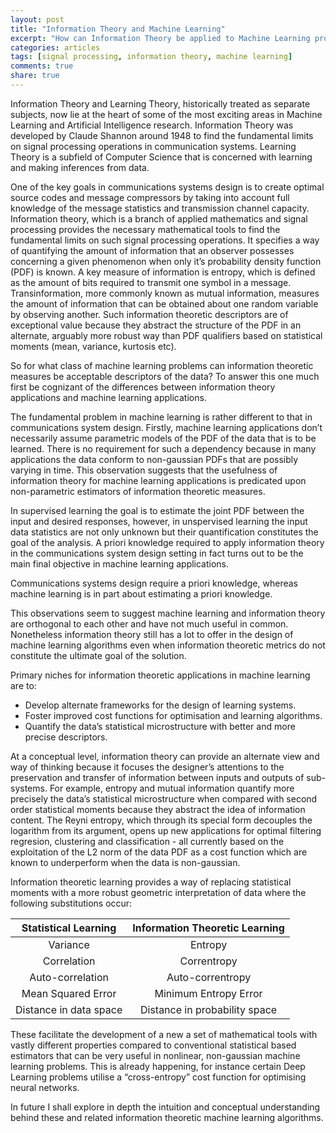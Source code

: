 ```yaml
---
layout: post
title: "Information Theory and Machine Learning"
excerpt: "How can Information Theory be applied to Machine Learning problems?"
categories: articles
tags: [signal processing, information theory, machine learning]
comments: true
share: true
---
```



Information Theory and Learning Theory, historically treated as separate subjects, now lie at the heart of some of the most exciting areas in Machine Learning and Artificial Intelligence research.  Information Theory was developed by Claude Shannon around 1948 to find the fundamental limits on signal processing operations in communication systems.  Learning Theory is a subfield of Computer Science that is concerned with learning and making inferences from data.

One of the key goals in communications systems design is to create optimal source codes and message compressors by taking into account full knowledge of the message statistics and transmission channel capacity.  Information theory, which is a branch of applied mathematics and signal processing provides the necessary mathematical tools to find the fundamental limits on such signal processing operations.  It specifies a way of quantifying the amount of information that an observer possesses concerning a given phenomenon when only it’s probability density function (PDF) is known.  A key measure of information is entropy, which is defined as the amount of bits required to transmit one symbol in a message.  Transinformation, more commonly known as mutual information, measures the amount of information that can be obtained about one random variable by observing another.  Such information theoretic descriptors are of exceptional value because they abstract the structure of the PDF in an alternate, arguably more robust way than PDF qualifiers based on statistical moments (mean, variance, kurtosis etc).

So for what class of machine learning problems can information theoretic measures be acceptable descriptors of the data?  To answer this one much first be cognizant of the differences between information theory applications and machine learning applications. 

The fundamental problem in machine learning is rather different to that in communications system design.  Firstly, machine learning applications don’t necessarily assume parametric models of the PDF of the data that is to be learned.  There is no requirement for such a dependency because in many applications the data conform to non-gaussian PDFs that are possibly varying in time.  This observation suggests that the usefulness of information theory for machine learning applications is predicated upon non-parametric estimators of information theoretic measures.  

In supervised learning the goal is to estimate the joint PDF between the input and desired responses, however, in unspervised learning the input data statistics are not only unknown but their quantification constitutes the goal of the analysis.    A priori knowledge required to apply information theory in the communications system design setting in fact turns out to be the main final objective in machine learning applications. 
 
Communications systems design require a priori knowledge, whereas machine learning is in part about estimating a priori knowledge.

This observations seem to suggest machine learning and information theory are orthogonal to each other and have not much useful in common.  Nonetheless information theory still has a lot to offer in the design of machine learning algorithms even when information theoretic metrics do not constitute the ultimate goal of the solution.

Primary niches for information theoretic applications in machine learning are to:

* Develop alternate frameworks for the design of learning systems.
* Foster improved cost functions for optimisation and learning algorithms.
* Quantify the data’s statistical microstructure with better and more precise descriptors.

At a conceptual level, information theory can provide an alternate view and way of thinking because it focuses the designer’s attentions to the preservation and transfer of information between inputs and outputs of sub-systems.  For example, entropy and mutual information quantify more precisely the data’s statistical microstructure when compared with second order statistical moments because they abstract the idea of information content.  The Reyni entropy, which through its special form decouples the logarithm from its argument, opens up new applications for optimal filtering regresion, clustering and classification - all currently based on the exploitation of the L2 norm of the data PDF as a cost function which are known to underperform when the data is non-gaussian.

Information theoretic learning provides a way of replacing statistical moments with a more robust geometric interpretation of data where the following substitutions occur:

| Statistical Learning  | Information Theoretic Learning  |
|:---:|:---:|
|  Variance | Entropy  |
|  Correlation | Correntropy |
|  Auto-correlation | Auto-correntropy |
|  Mean Squared Error | Minimum Entropy Error |
|  Distance in data space | Distance in probability space |

These facilitate the development of a new a set of mathematical tools with vastly different properties compared to conventional statistical based estimators that can be very useful in nonlinear, non-gaussian machine learning problems. This is already happening, for instance certain Deep Learning problems utilise a “cross-entropy” cost function for optimising neural networks. 

In future I shall explore in depth the intuition and conceptual understanding behind these and related information theoretic machine learning algorithms.


